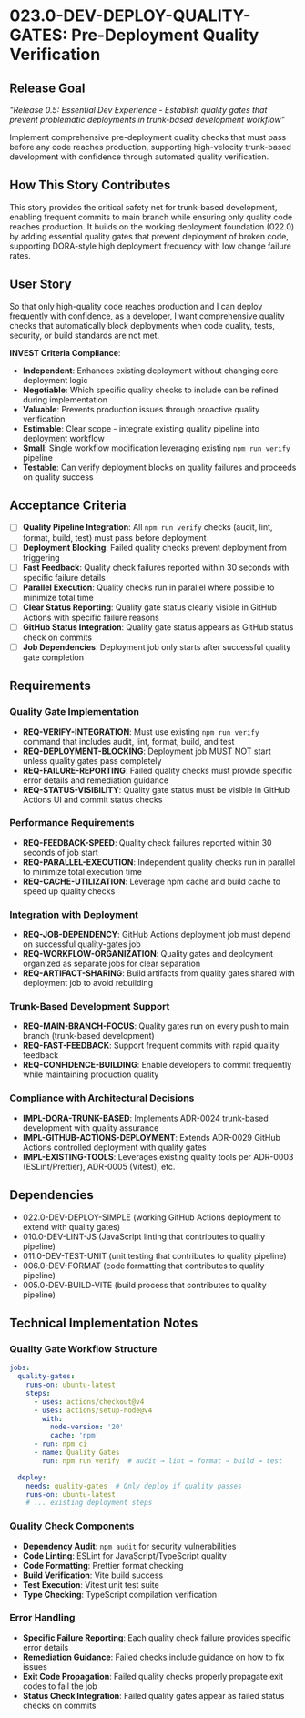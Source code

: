 # 023.0-DEV-DEPLOY-QUALITY-GATES: Pre-Deployment Quality Verification

## Release Goal

_"Release 0.5: Essential Dev Experience - Establish quality gates that prevent problematic deployments in trunk-based development workflow"_

Implement comprehensive pre-deployment quality checks that must pass before any code reaches production, supporting high-velocity trunk-based development with confidence through automated quality verification.

## How This Story Contributes

This story provides the critical safety net for trunk-based development, enabling frequent commits to main branch while ensuring only quality code reaches production. It builds on the working deployment foundation (022.0) by adding essential quality gates that prevent deployment of broken code, supporting DORA-style high deployment frequency with low change failure rates.

## User Story

So that only high-quality code reaches production and I can deploy frequently with confidence, as a developer, I want comprehensive quality checks that automatically block deployments when code quality, tests, security, or build standards are not met.

**INVEST Criteria Compliance**:

- **Independent**: Enhances existing deployment without changing core deployment logic
- **Negotiable**: Which specific quality checks to include can be refined during implementation
- **Valuable**: Prevents production issues through proactive quality verification
- **Estimable**: Clear scope - integrate existing quality pipeline into deployment workflow
- **Small**: Single workflow modification leveraging existing `npm run verify` pipeline
- **Testable**: Can verify deployment blocks on quality failures and proceeds on quality success

## Acceptance Criteria

- [ ] **Quality Pipeline Integration**: All `npm run verify` checks (audit, lint, format, build, test) must pass before deployment
- [ ] **Deployment Blocking**: Failed quality checks prevent deployment from triggering
- [ ] **Fast Feedback**: Quality check failures reported within 30 seconds with specific failure details
- [ ] **Parallel Execution**: Quality checks run in parallel where possible to minimize total time
- [ ] **Clear Status Reporting**: Quality gate status clearly visible in GitHub Actions with specific failure reasons
- [ ] **GitHub Status Integration**: Quality gate status appears as GitHub status check on commits
- [ ] **Job Dependencies**: Deployment job only starts after successful quality gate completion

## Requirements

### Quality Gate Implementation

- **REQ-VERIFY-INTEGRATION**: Must use existing `npm run verify` command that includes audit, lint, format, build, and test
- **REQ-DEPLOYMENT-BLOCKING**: Deployment job MUST NOT start unless quality gates pass completely
- **REQ-FAILURE-REPORTING**: Failed quality checks must provide specific error details and remediation guidance
- **REQ-STATUS-VISIBILITY**: Quality gate status must be visible in GitHub Actions UI and commit status checks

### Performance Requirements

- **REQ-FEEDBACK-SPEED**: Quality check failures reported within 30 seconds of job start
- **REQ-PARALLEL-EXECUTION**: Independent quality checks run in parallel to minimize total execution time
- **REQ-CACHE-UTILIZATION**: Leverage npm cache and build cache to speed up quality checks

### Integration with Deployment

- **REQ-JOB-DEPENDENCY**: GitHub Actions deployment job must depend on successful quality-gates job
- **REQ-WORKFLOW-ORGANIZATION**: Quality gates and deployment organized as separate jobs for clear separation
- **REQ-ARTIFACT-SHARING**: Build artifacts from quality gates shared with deployment job to avoid rebuilding

### Trunk-Based Development Support

- **REQ-MAIN-BRANCH-FOCUS**: Quality gates run on every push to main branch (trunk-based development)
- **REQ-FAST-FEEDBACK**: Support frequent commits with rapid quality feedback
- **REQ-CONFIDENCE-BUILDING**: Enable developers to commit frequently while maintaining production quality

### Compliance with Architectural Decisions

- **IMPL-DORA-TRUNK-BASED**: Implements ADR-0024 trunk-based development with quality assurance
- **IMPL-GITHUB-ACTIONS-DEPLOYMENT**: Extends ADR-0029 GitHub Actions controlled deployment with quality gates
- **IMPL-EXISTING-TOOLS**: Leverages existing quality tools per ADR-0003 (ESLint/Prettier), ADR-0005 (Vitest), etc.

## Dependencies

- 022.0-DEV-DEPLOY-SIMPLE (working GitHub Actions deployment to extend with quality gates)
- 010.0-DEV-LINT-JS (JavaScript linting that contributes to quality pipeline)
- 011.0-DEV-TEST-UNIT (unit testing that contributes to quality pipeline)
- 006.0-DEV-FORMAT (code formatting that contributes to quality pipeline)
- 005.0-DEV-BUILD-VITE (build process that contributes to quality pipeline)

## Technical Implementation Notes

### Quality Gate Workflow Structure

```yaml
jobs:
  quality-gates:
    runs-on: ubuntu-latest
    steps:
      - uses: actions/checkout@v4
      - uses: actions/setup-node@v4
        with:
          node-version: '20'
          cache: 'npm'
      - run: npm ci
      - name: Quality Gates
        run: npm run verify  # audit → lint → format → build → test

  deploy:
    needs: quality-gates  # Only deploy if quality passes
    runs-on: ubuntu-latest
    # ... existing deployment steps
```

### Quality Check Components

- **Dependency Audit**: `npm audit` for security vulnerabilities
- **Code Linting**: ESLint for JavaScript/TypeScript quality
- **Code Formatting**: Prettier format checking
- **Build Verification**: Vite build success
- **Test Execution**: Vitest unit test suite
- **Type Checking**: TypeScript compilation verification

### Error Handling

- **Specific Failure Reporting**: Each quality check failure provides specific error details
- **Remediation Guidance**: Failed checks include guidance on how to fix issues
- **Exit Code Propagation**: Failed quality checks properly propagate exit codes to fail the job
- **Status Check Integration**: Failed quality gates appear as failed status checks on commits